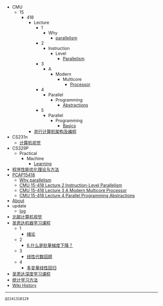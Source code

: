 - CMU
  - 15
    - 418
      - Lecture
        - 1
          - Why
            - [parallelism](/CMU_15_418_Lecture_1_Why_parallelism)
        - 2
          - Instruction
            - Level
              - [Parallelism](/CMU_15_418_Lecture_2_Instruction_Level_Parallelism)
        - 3
          - A
            - Modern
              - Multicore
                - [Processor](/CMU_15_418_Lecture_3_A_Modern_Multicore_Processor)
        - 4
          - Parallel
            - Programming
              - [Abstractions](/CMU_15_418_Lecture_4_Parallel_Programming_Abstractions)
        - 5
          - Parallel
            - Programming
              - [Basics](/CMU_15_418_Lecture_5_Parallel_Programming_Basics)
      - [并行计算机架构及编程](/CMU_15_418_并行计算机架构及编程)
- CS231n
  - [计算机视觉](/CS231n_计算机视觉)
- CS329P
  - Practical
    - Machine
      - [Learning](/CS329P_Practical_Machine_Learning)
- [程序性能优化理论与方法](/0021_OPT)
- [PCAP15418](/0002_PCAP15418)
  - [Why parallelism](/0003_PCAP15418_1)
  - [CMU 15-418 Lecture 2 Instruction-Level Parallelism](/0004_PCAP15418_2)
  - [CMU 15-418 Lecture 3 A Modern Multicore Processor](/0005_PCAP15418_3)
  - [CMU 15-418 Lecture 4 Parallel Programming Abstractions](/0007_PCAP15418_4)
- [About](/about)
- update
  - [log](/update_log)
- [北邮计算机视觉](/北邮计算机视觉)
- [吴恩达机器学习课程](/吴恩达机器学习课程)
  - 1
    - [绪论](/吴恩达机器学习课程_1_绪论)
  - 2
    - [6.什么是批量梯度下降？](/吴恩达机器学习课程_2_单变量线性回归)
  - 3
    - [线性代数回顾](/吴恩达机器学习课程_3_线性代数回顾)
  - 4
    - [多变量线性回归](/吴恩达机器学习课程_4_多变量线性回归)
- [吴恩达深度学习课程](/吴恩达深度学习课程)
- [统计学习方法](/统计学习方法)
- [Wiki History](/hist)

---
<kbd><sub>@2241310129</sub></kbd>

